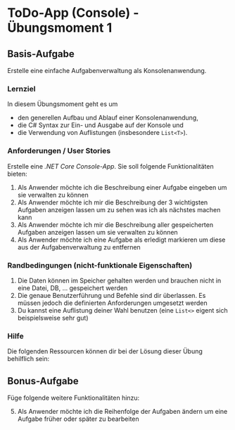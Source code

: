 # ToDo-App (Console) - Übungsmoment 1
## Basis-Aufgabe
Erstelle eine einfache Aufgabenverwaltung als Konsolenanwendung.

### Lernziel
In diesem Übungsmoment geht es um 
- den generellen Aufbau und Ablauf einer Konsolenanwendung,
- die C# Syntax zur Ein- und Ausgabe auf der Konsole und 
- die Verwendung von Auflistungen (insbesondere `List<T>`).

### Anforderungen / User Stories
Erstelle eine *.NET Core Console-App*. Sie soll folgende Funktionalitäten bieten:

1. Als Anwender möchte ich die Beschreibung einer Aufgabe eingeben um sie verwalten zu können
2. Als Anwender möchte ich mir die Beschreibung der 3 wichtigsten Aufgaben anzeigen lassen um zu sehen was ich als nächstes machen kann
3. Als Anwender möchte ich mir die Beschreibung aller gespeicherten Aufgaben anzeigen lassen um sie verwalten zu können
4. Als Anwender möchte ich eine Aufgabe als erledigt markieren um diese aus der Aufgabenverwaltung zu entfernen

### Randbedingungen (nicht-funktionale Eigenschaften)
1. Die Daten können im Speicher gehalten werden und brauchen nicht in eine Datei, DB, ... gespeichert werden
2. Die genaue Benutzerführung und Befehle sind dir überlassen. Es müssen jedoch die definierten Anforderungen umgesetzt werden
3. Du kannst eine Auflistung deiner Wahl benutzen (eine `List<>` eigent sich beispielsweise sehr gut)

### Hilfe
Die folgenden Ressourcen können dir bei der Lösung dieser Übung behilflich sein:

## Bonus-Aufgabe
Füge folgende weitere Funktionalitäten hinzu:

5. Als Anwender möchte ich die Reihenfolge der Aufgaben ändern um eine Aufgabe früher oder später zu bearbeiten
